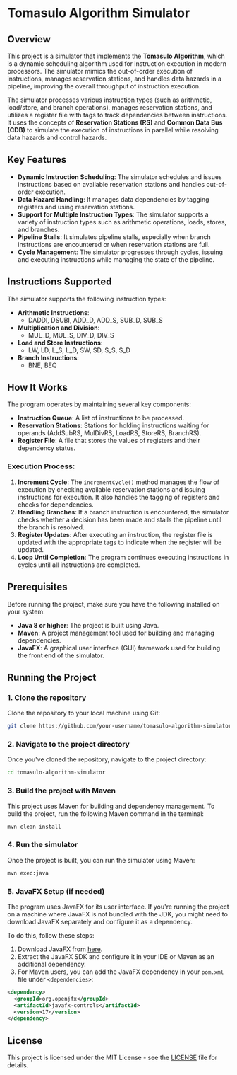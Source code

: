 # Tomasulo Algorithm Simulator

## Overview

This project is a simulator that implements the **Tomasulo Algorithm**, which is a dynamic scheduling algorithm used for instruction execution in modern processors. The simulator mimics the out-of-order execution of instructions, manages reservation stations, and handles data hazards in a pipeline, improving the overall throughput of instruction execution.

The simulator processes various instruction types (such as arithmetic, load/store, and branch operations), manages reservation stations, and utilizes a register file with tags to track dependencies between instructions. It uses the concepts of **Reservation Stations (RS)** and **Common Data Bus (CDB)** to simulate the execution of instructions in parallel while resolving data hazards and control hazards.

## Key Features

- **Dynamic Instruction Scheduling**: The simulator schedules and issues instructions based on available reservation stations and handles out-of-order execution.
- **Data Hazard Handling**: It manages data dependencies by tagging registers and using reservation stations.
- **Support for Multiple Instruction Types**: The simulator supports a variety of instruction types such as arithmetic operations, loads, stores, and branches.
- **Pipeline Stalls**: It simulates pipeline stalls, especially when branch instructions are encountered or when reservation stations are full.
- **Cycle Management**: The simulator progresses through cycles, issuing and executing instructions while managing the state of the pipeline.

## Instructions Supported

The simulator supports the following instruction types:

- **Arithmetic Instructions**: 
  - DADDI, DSUBI, ADD_D, ADD_S, SUB_D, SUB_S
- **Multiplication and Division**: 
  - MUL_D, MUL_S, DIV_D, DIV_S
- **Load and Store Instructions**: 
  - LW, LD, L_S, L_D, SW, SD, S_S, S_D
- **Branch Instructions**: 
  - BNE, BEQ

## How It Works

The program operates by maintaining several key components:

- **Instruction Queue**: A list of instructions to be processed.
- **Reservation Stations**: Stations for holding instructions waiting for operands (AddSubRS, MulDivRS, LoadRS, StoreRS, BranchRS).
- **Register File**: A file that stores the values of registers and their dependency status.

### Execution Process:
1. **Increment Cycle**: The `incrementCycle()` method manages the flow of execution by checking available reservation stations and issuing instructions for execution. It also handles the tagging of registers and checks for dependencies.
2. **Handling Branches**: If a branch instruction is encountered, the simulator checks whether a decision has been made and stalls the pipeline until the branch is resolved.
3. **Register Updates**: After executing an instruction, the register file is updated with the appropriate tags to indicate when the register will be updated.
4. **Loop Until Completion**: The program continues executing instructions in cycles until all instructions are completed.

## Prerequisites

Before running the project, make sure you have the following installed on your system:

- **Java 8 or higher**: The project is built using Java.
- **Maven**: A project management tool used for building and managing dependencies.
- **JavaFX**: A graphical user interface (GUI) framework used for building the front end of the simulator.

## Running the Project

### 1. Clone the repository

Clone the repository to your local machine using Git:

```bash
git clone https://github.com/your-username/tomasulo-algorithm-simulator.git
```

### 2. Navigate to the project directory

Once you've cloned the repository, navigate to the project directory:

```bash
cd tomasulo-algorithm-simulator
```


### 3. Build the project with Maven

This project uses Maven for building and dependency management. To build the project, run the following Maven command in the terminal:

```bash
mvn clean install
```

### 4. Run the simulator

Once the project is built, you can run the simulator using Maven:

```bash
mvn exec:java
```

### 5. JavaFX Setup (if needed)

The program uses JavaFX for its user interface. If you're running the project on a machine where JavaFX is not bundled with the JDK, you might need to download JavaFX separately and configure it as a dependency.

To do this, follow these steps:

1. Download JavaFX from [here](https://openjfx.io/).
2. Extract the JavaFX SDK and configure it in your IDE or Maven as an additional dependency.
3. For Maven users, you can add the JavaFX dependency in your `pom.xml` file under `<dependencies>`:

```xml
<dependency>
  <groupId>org.openjfx</groupId>
  <artifactId>javafx-controls</artifactId>
  <version>17</version>
</dependency>
```

## License

This project is licensed under the MIT License - see the [LICENSE](LICENSE) file for details.

